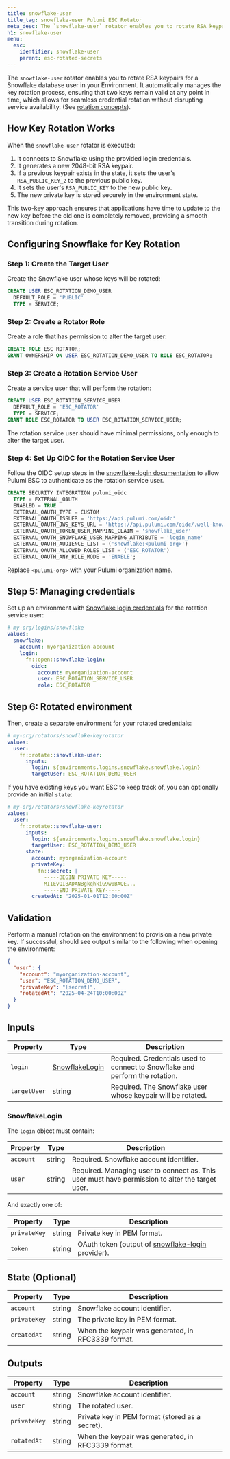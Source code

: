 ```yaml
---
title: snowflake-user
title_tag: snowflake-user Pulumi ESC Rotator
meta_desc: The `snowflake-user` rotator enables you to rotate RSA keypairs for a Snowflake database user.
h1: snowflake-user
menu:
  esc:
    identifier: snowflake-user
    parent: esc-rotated-secrets
---
```


The `snowflake-user` rotator enables you to rotate RSA keypairs for a Snowflake database user in your Environment. It automatically manages the key rotation process, ensuring that two keys remain valid at any point in time, which allows for seamless credential rotation without disrupting service availability. (See [rotation concepts](/docs/esc/environments/rotation/)).

## How Key Rotation Works

When the `snowflake-user` rotator is executed:

1. It connects to Snowflake using the provided login credentials.
2. It generates a new 2048-bit RSA keypair.
3. If a previous keypair exists in the state, it sets the user's `RSA_PUBLIC_KEY_2` to the previous public key.
4. It sets the user's `RSA_PUBLIC_KEY` to the new public key.
5. The new private key is stored securely in the environment state.

This two-key approach ensures that applications have time to update to the new key before the old one is completely removed, providing a smooth transition during rotation.

## Configuring Snowflake for Key Rotation

### Step 1: Create the Target User

Create the Snowflake user whose keys will be rotated:

```sql
CREATE USER ESC_ROTATION_DEMO_USER
  DEFAULT_ROLE = 'PUBLIC'
  TYPE = SERVICE;
```

### Step 2: Create a Rotator Role

Create a role that has permission to alter the target user:

```sql
CREATE ROLE ESC_ROTATOR;
GRANT OWNERSHIP ON USER ESC_ROTATION_DEMO_USER TO ROLE ESC_ROTATOR;
```

### Step 3: Create a Rotation Service User

Create a service user that will perform the rotation:

```sql
CREATE USER ESC_ROTATION_SERVICE_USER
  DEFAULT_ROLE = 'ESC_ROTATOR'
  TYPE = SERVICE;
GRANT ROLE ESC_ROTATOR TO USER ESC_ROTATION_SERVICE_USER;
```

The rotation service user should have minimal permissions, only enough to alter the target user.

### Step 4: Set Up OIDC for the Rotation Service User

Follow the OIDC setup steps in the [snowflake-login documentation](/docs/esc/integrations/dynamic-login-credentials/snowflake-login/) to allow Pulumi ESC to authenticate as the rotation service user.

```sql
CREATE SECURITY INTEGRATION pulumi_oidc
  TYPE = EXTERNAL_OAUTH
  ENABLED = TRUE
  EXTERNAL_OAUTH_TYPE = CUSTOM
  EXTERNAL_OAUTH_ISSUER = 'https://api.pulumi.com/oidc'
  EXTERNAL_OAUTH_JWS_KEYS_URL = 'https://api.pulumi.com/oidc/.well-known/jwks'
  EXTERNAL_OAUTH_TOKEN_USER_MAPPING_CLAIM = 'snowflake_user'
  EXTERNAL_OAUTH_SNOWFLAKE_USER_MAPPING_ATTRIBUTE = 'login_name'
  EXTERNAL_OAUTH_AUDIENCE_LIST = ('snowflake:<pulumi-org>')
  EXTERNAL_OAUTH_ALLOWED_ROLES_LIST = ('ESC_ROTATOR')
  EXTERNAL_OAUTH_ANY_ROLE_MODE = 'ENABLE';
```

Replace `<pulumi-org>` with your Pulumi organization name.

## Step 5: Managing credentials

Set up an environment with [Snowflake login credentials](/docs/esc/integrations/dynamic-login-credentials/snowflake-login/) for the rotation service user:

```yaml
# my-org/logins/snowflake
values:
  snowflake:
    account: myorganization-account
    login:
      fn::open::snowflake-login:
        oidc:
          account: myorganization-account
          user: ESC_ROTATION_SERVICE_USER
          role: ESC_ROTATOR
```

## Step 6: Rotated environment

Then, create a separate environment for your rotated credentials:

```yaml
# my-org/rotators/snowflake-keyrotator
values:
  user:
    fn::rotate::snowflake-user:
      inputs:
        login: ${environments.logins.snowflake.snowflake.login}
        targetUser: ESC_ROTATION_DEMO_USER
```

If you have existing keys you want ESC to keep track of, you can optionally provide an initial `state`:

```yaml
# my-org/rotators/snowflake-keyrotator
values:
  user:
    fn::rotate::snowflake-user:
      inputs:
        login: ${environments.logins.snowflake.snowflake.login}
        targetUser: ESC_ROTATION_DEMO_USER
      state:
        account: myorganization-account
        privateKey:
          fn::secret: |
            -----BEGIN PRIVATE KEY-----
            MIIEvQIBADANBgkqhkiG9w0BAQE...
            -----END PRIVATE KEY-----
        createdAt: "2025-01-01T12:00:00Z"
```

## Validation

Perform a manual rotation on the environment to provision a new private key. If successful, should see output similar to the following when opening the environment:

```json
{
  "user": {
    "account": "myorganization-account",
    "user": "ESC_ROTATION_DEMO_USER",
    "privateKey": "[secret]",
    "rotatedAt": "2025-04-24T10:00:00Z"
  }
}
```

## Inputs

| Property          | Type                        | Description                                                                                 |
|-------------------|-----------------------------|--------------------------------------------------------------------------------------------|
| `login`           | [SnowflakeLogin](#snowflakelogin) | Required. Credentials used to connect to Snowflake and perform the rotation.              |
| `targetUser`      | string                      | Required. The Snowflake user whose keypair will be rotated.                                 |

### SnowflakeLogin

The `login` object must contain:

| Property   | Type   | Description                                      |
|------------|--------|--------------------------------------------------|
| `account`  | string | Required. Snowflake account identifier.          |
| `user`     | string | Required. Managing user to connect as. This user must have permission to alter the target user. |

And exactly one of:

| Property     | Type   | Description                                                                                                             |
|--------------|--------|-------------------------------------------------------------------------------------------------------------------------|
| `privateKey` | string | Private key in PEM format.                                                                                              |
| `token`      | string | OAuth token (output of [snowflake-login](/docs/esc/integrations/dynamic-login-credentials/snowflake-login/) provider).  |

## State (Optional)

| Property    | Type   | Description                                                            |
|-------------|--------|------------------------------------------------------------------------|
| `account`   | string | Snowflake account identifier.                                          |
| `privateKey`| string | The private key in PEM format.                                         |
| `createdAt` | string | When the keypair was generated, in RFC3339 format.                     |

## Outputs

| Property    | Type   | Description                                                           |
|-------------|--------|-----------------------------------------------------------------------|
| `account`   | string | Snowflake account identifier.                                         |
| `user`      | string | The rotated user.                                                     |
| `privateKey`| string | Private key in PEM format (stored as a secret).                       |
| `rotatedAt` | string | When the keypair was generated, in RFC3339 format.                    |
